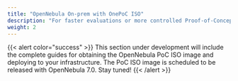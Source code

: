 ```yaml
---
title: "OpenNebula On-prem with OnePoC ISO"
description: "For faster evaluations or more controlled Proof-of-Concept (PoC) environments, you can use the OpenNebula PoC ISO. This ready-to-use image allows you to boot into a preconfigured OpenNebula setup without needing to install anything manually. It’s ideal for testing on physical hardware, lab environments, or air-gapped systems, and is especially useful when you want to showcase key features with minimal setup effort"
weight: 2
---
```



{{< alert color="success" >}}
This section under development will include the complete guides for obtaining the OpenNebula PoC ISO image and deploying to your infrastructure. The PoC ISO image is scheduled to be released with OpenNebula 7.0. Stay tuned!
{{< /alert >}}
